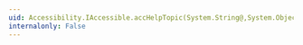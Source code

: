 ```yaml
---
uid: Accessibility.IAccessible.accHelpTopic(System.String@,System.Object)
internalonly: False
---
```

